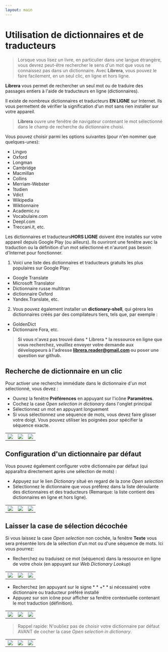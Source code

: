 ```yaml
---
layout: main
---
```


# Utilisation de dictionnaires et de traducteurs

> Lorsque vous lisez un livre, en particulier dans une langue étrangère, vous devrez peut-être rechercher le sens d'un mot que vous ne connaissez pas dans un dictionnaire. Avec **Librera**, vous pouvez le faire facilement, en un seul clic, en ligne et hors ligne.

**Librera** vous permet de rechercher un seul mot ou de traduire des passages entiers à l'aide de traducteurs en ligne (dictionnaires).

Il existe de nombreux dictionnaires et traducteurs **EN LIGNE** sur Internet. Ils vous permettent de vérifier la signification d'un mot sans rien installer sur votre appareil.
> **Librera** ouvre une fenêtre de navigateur contenant le mot sélectionné dans le champ de recherche du dictionnaire choisi.
 
Vous pouvez choisir parmi les options suivantes (pour n'en nommer que quelques-unes):

* Lingvo
* Oxford
* Longman
* Cambridge
* Macmillan
* Collins
* Merriam-Webster
* 1tudien
* Vdict
* Wikipedia
* Wiktionnaire
* Academic.ru
* Vocabulaire.com
* Deepl.com
* Treccani.it, etc.

Les dictionnaires et traducteurs**HORS LIGNE** doivent être installés sur votre appareil depuis Google Play (ou ailleurs). Ils ouvriront une fenêtre avec la traduction ou la définition d'un mot sélectionné et n'auront pas besoin d'Internet pour fonctionner.

1. Voici une liste des dictionnaires et traducteurs gratuits les plus populaires sur Google Play:

* Google Translate
* Microsoft Translator
* Dictionnaire russe multitran
* dictionnaire Oxford
* Yandex.Translate, etc.

2. Vous pouvez également installer un **dictionary-shell**, qui gérera les dictionnaires créés par des compilateurs tiers, tels que, par exemple :

* GoldenDict
* Dictionnaire Fora, etc.
 
> **Si vous n'avez pas trouvé dans * Librera * la ressource en ligne que vous recherchez, veuillez envoyer votre demande aux développeurs à l'adresse librera.reader@gmail.com ou poser une question sur github.**

## Recherche de dictionnaire en un clic
Pour activer une recherche immédiate dans le dictionnaire d'un mot sélectionné, vous devez :
* Ouvrez la fenêtre **Préférences** en appuyant sur l'icône **Paramètres**.
* Cochez la case _Open selection in dictionary_ dans l'onglet principal
* Sélectionnez un mot en appuyant longuement
* Si vous sélectionnez une séquence de mots, vous devez faire glisser votre doigt. Vous pouvez utiliser les poignées pour spécifier la séquence exacte.

||||
|-|-|-|
|![](1.jpg)|![](2.jpg)|![](3.jpg)|

## Configuration d'un dictionnaire par défaut
Vous pouvez également configurer votre dictionnaire par défaut (qui apparaîtra directement après une sélection de mots) :
* Appuyez sur le lien _Dictionary_ situé en regard de la zone _Open selection_
* Sélectionnez le dictionnaire que vous préférez dans la liste déroulante des dictionnaires et des traducteurs (Remarque: la liste contient des dictionnaires en ligne et hors ligne).

||||
|-|-|-|
|![](4.jpg)|![](55.jpg)|![](66.jpg)|

## Laisser la case de sélection décochée
Si vous laissez la case _Open selection_ non cochée, la fenêtre **Texte** vous sera présentée lors de la sélection d'un mot ou d'une séquence de mots. Ici vous pourrez:
* Recherchez ou traduisez ce mot (séquence) dans la ressource en ligne de votre choix (en appuyant sur _Web Dictionary Lookup_)

||||
|-|-|-|
|![](7.jpg)|![](8.jpg)|![](9.jpg)|

* Recherchez (en appuyant sur le signe * * +* *  si nécessaire) votre dictionnaire ou traducteur préféré installé
* Appuyez sur son icône pour afficher sa fenêtre contextuelle contenant le mot traduction (définition).

||||
|-|-|-|
|![](10.jpg)|![](11.jpg)|![](12.jpg)|

> Rappel rapide: N'oubliez pas de choisir votre dictionnaire par défaut AVANT de cocher la case _Open selection in dictionary_.

||||
|-|-|-|
|![](13.jpg)|![](55.jpg)|![](66.jpg)|
